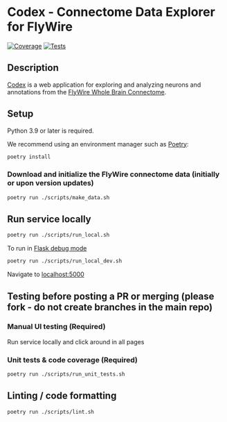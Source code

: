 # Codex - Connectome Data Explorer for FlyWire

[![Coverage](https://img.shields.io/endpoint?url=https://gist.githubusercontent.com/kaikue/a442efe7b753f00d0f7a1cfceff87f61/raw/codex_badge_coverage.json)](https://github.com/murthylab/codex/actions)
[![Tests](https://img.shields.io/endpoint?url=https://gist.githubusercontent.com/kaikue/a442efe7b753f00d0f7a1cfceff87f61/raw/codex_badge_tests.json)](https://github.com/murthylab/codex/actions)

## Description

[Codex](https://codex.flywire.ai) is a web application for exploring and analyzing neurons and
annotations from the
[FlyWire Whole Brain Connectome](https://flywire.ai).

## Setup

Python 3.9 or later is required.

We recommend using an environment manager such as [Poetry](https://python-poetry.org/):

```sh
poetry install
```

### Download and initialize the FlyWire connectome data (initially or upon version updates)
```bash
poetry run ./scripts/make_data.sh
```

## Run service locally

```bash
poetry run ./scripts/run_local.sh
```

To run in [Flask debug mode](https://flask.palletsprojects.com/en/2.2.x/debugging/#the-built-in-debugger)

```sh
poetry run ./scripts/run_local_dev.sh
```

Navigate to [localhost:5000](http://localhost:5000)

## Testing before posting a PR or merging (please fork - do not create branches in the main repo)

### Manual UI testing (Required)

Run service locally and click around in all pages

### Unit tests & code coverage (Required)

```sh
poetry run ./scripts/run_unit_tests.sh
```

## Linting / code formatting

```sh
poetry run ./scripts/lint.sh
```
